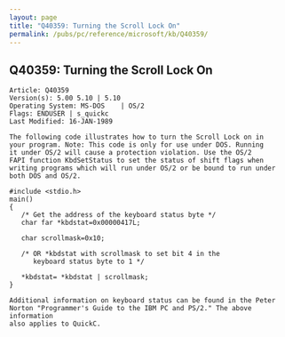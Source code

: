```yaml
---
layout: page
title: "Q40359: Turning the Scroll Lock On"
permalink: /pubs/pc/reference/microsoft/kb/Q40359/
---
```


## Q40359: Turning the Scroll Lock On

	Article: Q40359
	Version(s): 5.00 5.10 | 5.10
	Operating System: MS-DOS    | OS/2
	Flags: ENDUSER | s_quickc
	Last Modified: 16-JAN-1989
	
	The following code illustrates how to turn the Scroll Lock on in
	your program. Note: This code is only for use under DOS. Running
	it under OS/2 will cause a protection violation. Use the OS/2
	FAPI function KbdSetStatus to set the status of shift flags when
	writing programs which will run under OS/2 or be bound to run under
	both DOS and OS/2.
	
	#include <stdio.h>
	main()
	{
	   /* Get the address of the keyboard status byte */
	   char far *kbdstat=0x00000417L;
	
	   char scrollmask=0x10;
	
	   /* OR *kbdstat with scrollmask to set bit 4 in the
	      keyboard status byte to 1 */
	
	   *kbdstat= *kbdstat | scrollmask;
	}
	
	Additional information on keyboard status can be found in the Peter
	Norton "Programmer's Guide to the IBM PC and PS/2." The above information
	also applies to QuickC.
